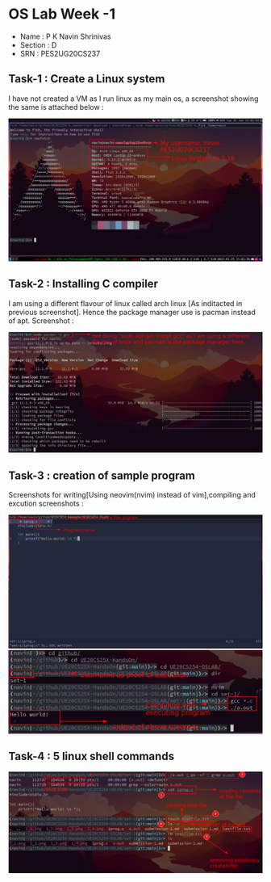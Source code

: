 # OS Lab Week -1 

- Name : P K Navin Shrinivas
- Section : D
- SRN : PES2UG20CS237


## Task-1 : Create a Linux system 

I have not created a VM as I run linux as my main os, a screenshot showing the same is attached
below : 

![linux system](./1_1.png)


## Task-2 : Installing C compiler

I am using a different flavour of linux called arch linux [As inditacted in previous screenshot].
Hence the package manager use is pacman instead of apt. Screenshot : 

![installing C compiler](./1_2.png)

## Task-3 : creation of sample program

Screenshots for writing[Using neovim(nvim) instead of vim],compiling and excution screenshots : 

![writing c program using nvim](./1_3.png)
![compiling and excution](./1_4.png)

## Task-4 : 5 linux shell commands 

![5 commands with explaination](./1_5.png)
